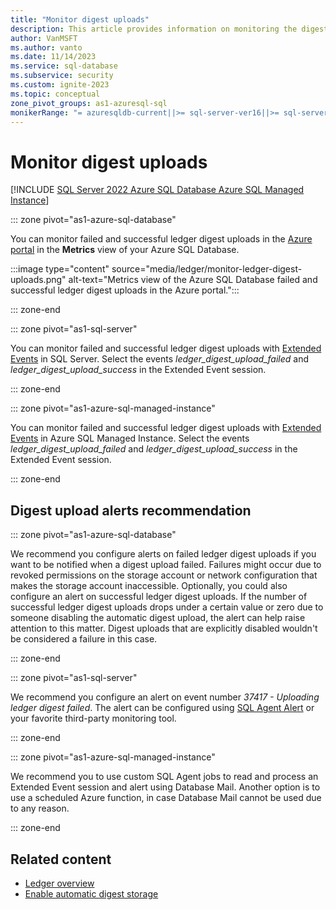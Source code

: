 ```yaml
---
title: "Monitor digest uploads"
description: This article provides information on monitoring the digest uploads for ledger.
author: VanMSFT
ms.author: vanto
ms.date: 11/14/2023
ms.service: sql-database
ms.subservice: security
ms.custom: ignite-2023
ms.topic: conceptual
zone_pivot_groups: as1-azuresql-sql
monikerRange: "= azuresqldb-current||>= sql-server-ver16||>= sql-server-linux-ver16||=azuresqldb-mi-current"
---
```


# Monitor digest uploads

[!INCLUDE [SQL Server 2022 Azure SQL Database Azure SQL Managed Instance](../../../includes/applies-to-version/sqlserver2022-asdb-asmi.md)]

::: zone pivot="as1-azure-sql-database"

You can monitor failed and successful ledger digest uploads in the [Azure portal](https://portal.azure.com) in the **Metrics** view of your Azure SQL Database.

:::image type="content" source="media/ledger/monitor-ledger-digest-uploads.png" alt-text="Metrics view of the Azure SQL Database failed and successful ledger digest uploads in the Azure portal.":::

::: zone-end

::: zone pivot="as1-sql-server"

You can monitor failed and successful ledger digest uploads with [Extended Events](../../extended-events/extended-events.md) in SQL Server. Select the events *ledger_digest_upload_failed* and *ledger_digest_upload_success* in the Extended Event session.

::: zone-end

::: zone pivot="as1-azure-sql-managed-instance"

You can monitor failed and successful ledger digest uploads with [Extended Events](../../extended-events/extended-events.md) in Azure SQL Managed Instance. Select the events *ledger_digest_upload_failed* and *ledger_digest_upload_success* in the Extended Event session.

::: zone-end

## Digest upload alerts recommendation

::: zone pivot="as1-azure-sql-database"

We recommend you configure alerts on failed ledger digest uploads if you want to be notified when a digest upload failed. Failures might occur due to revoked permissions on the storage account or network configuration that makes the storage account inaccessible. Optionally, you could also configure an alert on successful ledger digest uploads. If the number of successful ledger digest uploads drops under a certain value or zero due to someone disabling the automatic digest upload, the alert can help raise attention to this matter. Digest uploads that are explicitly disabled wouldn't be considered a failure in this case.

::: zone-end

::: zone pivot="as1-sql-server"

We recommend you configure an alert on event number *37417 - Uploading ledger digest failed*. The alert can be configured using [SQL Agent Alert](../../../ssms/agent/create-an-alert-using-an-error-number.md) or your favorite third-party monitoring tool.

::: zone-end

::: zone pivot="as1-azure-sql-managed-instance"

We recommend you to use custom SQL Agent jobs to read and process an Extended Event session and alert using Database Mail. Another option is to use a scheduled Azure function, in case Database Mail cannot be used due to any reason.

::: zone-end

## Related content

- [Ledger overview](ledger-overview.md)
- [Enable automatic digest storage](ledger-how-to-enable-automatic-digest-storage.md)
